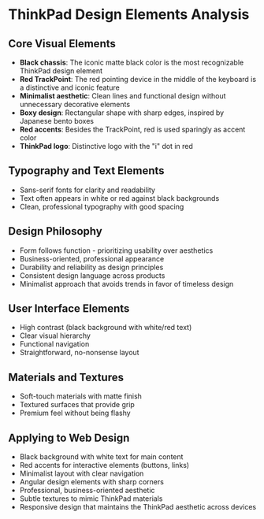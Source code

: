 # ThinkPad Design Elements Analysis

## Core Visual Elements
- **Black chassis**: The iconic matte black color is the most recognizable ThinkPad design element
- **Red TrackPoint**: The red pointing device in the middle of the keyboard is a distinctive and iconic feature
- **Minimalist aesthetic**: Clean lines and functional design without unnecessary decorative elements
- **Boxy design**: Rectangular shape with sharp edges, inspired by Japanese bento boxes
- **Red accents**: Besides the TrackPoint, red is used sparingly as accent color
- **ThinkPad logo**: Distinctive logo with the "i" dot in red

## Typography and Text Elements
- Sans-serif fonts for clarity and readability
- Text often appears in white or red against black backgrounds
- Clean, professional typography with good spacing

## Design Philosophy
- Form follows function - prioritizing usability over aesthetics
- Business-oriented, professional appearance
- Durability and reliability as design principles
- Consistent design language across products
- Minimalist approach that avoids trends in favor of timeless design

## User Interface Elements
- High contrast (black background with white/red text)
- Clear visual hierarchy
- Functional navigation
- Straightforward, no-nonsense layout

## Materials and Textures
- Soft-touch materials with matte finish
- Textured surfaces that provide grip
- Premium feel without being flashy

## Applying to Web Design
- Black background with white text for main content
- Red accents for interactive elements (buttons, links)
- Minimalist layout with clear navigation
- Angular design elements with sharp corners
- Professional, business-oriented aesthetic
- Subtle textures to mimic ThinkPad materials
- Responsive design that maintains the ThinkPad aesthetic across devices

